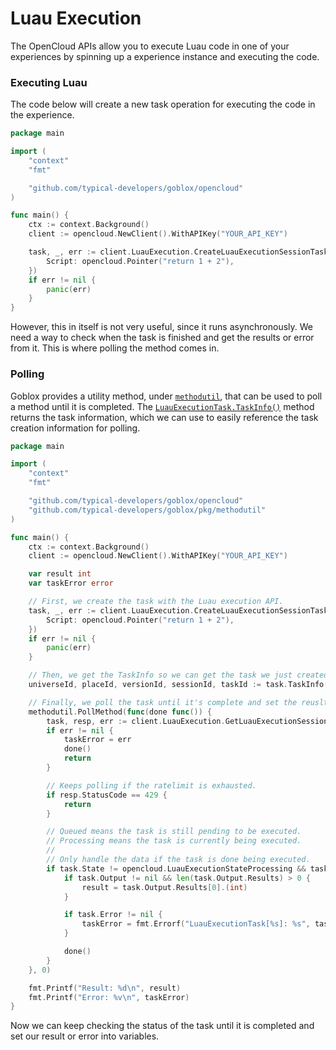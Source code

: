 # Luau Execution
The OpenCloud APIs allow you to execute Luau code in one of your experiences by spinning up a experience instance and executing the code.

### Executing Luau
The code below will create a new task operation for executing the code in the experience.
```go
package main

import (
    "context"
    "fmt"

    "github.com/typical-developers/goblox/opencloud"
)

func main() {
    ctx := context.Background()
    client := opencloud.NewClient().WithAPIKey("YOUR_API_KEY")

    task, _, err := client.LuauExecution.CreateLuauExecutionSessionTask(ctx, "UNIVERSE_ID", "PLACE_ID", nil, opencloud.LuauExecutionTaskCreate{
        Script: opencloud.Pointer("return 1 + 2"),
    })
    if err != nil {
        panic(err)
    }
}
```

However, this in itself is not very useful, since it runs asynchronously. We need a way to check when the task is finished and get the results or error from it. This is where polling the method comes in.

### Polling
Goblox provides a utility method, under [`methodutil`](/packages/methodutil), that can be used to poll a method until it is completed. The [`LuauExecutionTask.TaskInfo()`](/documentation/opencloud/luau-execution#taskinfo) method returns the task information, which we can use to easily reference the task creation information for polling.
```go
package main

import (
    "context"
    "fmt"

    "github.com/typical-developers/goblox/opencloud"
    "github.com/typical-developers/goblox/pkg/methodutil"
)

func main() {
    ctx := context.Background()
    client := opencloud.NewClient().WithAPIKey("YOUR_API_KEY")

    var result int
    var taskError error

    // First, we create the task with the Luau execution API.
    task, _, err := client.LuauExecution.CreateLuauExecutionSessionTask(ctx, "UNIVERSE_ID", "PLACE_ID", nil, opencloud.LuauExecutionTaskCreate{
        Script: opencloud.Pointer("return 1 + 2"),
    })
    if err != nil {
        panic(err)
    }

    // Then, we get the TaskInfo so we can get the task we just created.
    universeId, placeId, versionId, sessionId, taskId := task.TaskInfo()

    // Finally, we poll the task until it's complete and set the reuslt / error in our variables above.
	methodutil.PollMethod(func(done func()) {
		task, resp, err := client.LuauExecution.GetLuauExecutionSessionTask(ctx, universeId, placeId, versionId, sessionId, taskId)
        if err != nil {
            taskError = err
            done()
            return
        }

        // Keeps polling if the ratelimit is exhausted.
        if resp.StatusCode == 429 {
            return
        }

        // Queued means the task is still pending to be executed.
        // Processing means the task is currently being executed.
        // 
        // Only handle the data if the task is done being executed.
        if task.State != opencloud.LuauExecutionStateProcessing && task.State != opencloud.LuauExecutionStateQueued {
            if task.Output != nil && len(task.Output.Results) > 0 {
                result = task.Output.Results[0].(int)
            }

            if task.Error != nil {
                taskError = fmt.Errorf("LuauExecutionTask[%s]: %s", task.Error.Code, task.Error.Message)
            }

            done()
        }
	}, 0)

    fmt.Printf("Result: %d\n", result)
    fmt.Printf("Error: %v\n", taskError)
}
```

Now we can keep checking the status of the task until it is completed and set our result or error into variables.